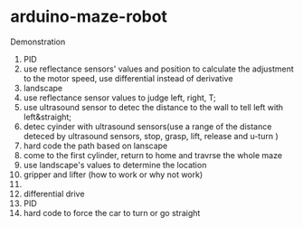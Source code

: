 # arduino-maze-robot
Demonstration

1. PID
  1. use reflectance sensors' values and position to calculate the adjustment to the motor speed, use differential instead of derivative
2. landscape
  1. use reflectance sensor values to judge left, right, T;
  2. use ultrasound sensor to detec the distance to the wall to tell left with left&straight;
3. detec cyinder with ultrasound sensors(use a range of the distance deteced by ultrasound sensors, stop, grasp, lift, release and u-turn )
4. hard code the path based on lanscape
  1. come to the first cylinder, return to home and travrse the whole maze
  2. use landscape's values to determine the location
5. gripper and lifter (how to work or why not work)
  1. 
6. differential drive 
  1. PID
  2. hard code to force the car to turn or go straight
